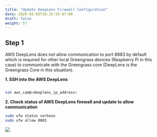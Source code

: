 ```yaml
---
title: "Update DeepLens Firewall Configuration"
date: 2020-03-03T10:15:55-07:00
draft: false
weight: 57
---
```

## Step 1

AWS DeepLens does not allow communication to port 8883 by default which is required for other local Greengrass devices (Raspberry Pi in this case) to communicate with the Greengrass core (DeepLens is the Greengrass Core in this situation).  

**1. SSH into the AWS DeepLens**

```bash

ssh aws_cam@<deeplens_ip_address>

```

**2. Check status of AWS DeepLens firewall and update to allow communication**

```bash
sudo ufw status verbose
sudo ufw allow 8883
```
![](/images/400_advanced/410_build_a_custom_ml/416_connect_iot/416a_update_deeplens_firewall/416a_step1_ssh_ufw.png)
